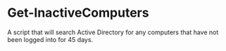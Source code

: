 # Get-InactiveComputers  

 A script that will search Active Directory for any computers that have not been logged into for 45 days.
